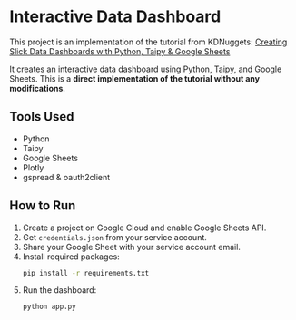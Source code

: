 # Interactive Data Dashboard

This project is an implementation of the tutorial from KDNuggets:
[Creating Slick Data Dashboards with Python, Taipy & Google Sheets](https://www.kdnuggets.com/creating-slick-data-dashboards-with-python-taipy-google-sheets)

It creates an interactive data dashboard using Python, Taipy, and Google Sheets. This is a **direct implementation of the tutorial without any modifications**.

## Tools Used
- Python  
- Taipy  
- Google Sheets  
- Plotly  
- gspread & oauth2client  

## How to Run
1. Create a project on Google Cloud and enable Google Sheets API.  
2. Get `credentials.json` from your service account.  
3. Share your Google Sheet with your service account email.  
4. Install required packages:
   ```bash
   pip install -r requirements.txt
   ```
5. Run the dashboard:
   ```bash
   python app.py
   ```

